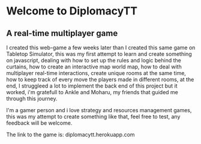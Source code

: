 <h1> Welcome to DiplomacyTT </h1>
<h2>A real-time multiplayer game </h2>
<p>
I created this web-game a few weeks later than I created this same game on Tabletop Simulator, this was my first attempt to learn and create something on javascript, dealing with how to set up the rules and logic behind the curtains, how to create an interactive map world map, how to deal with multiplayer real-time interactions, create unique rooms at the same time, how to keep track of every move the players made in different rooms, at the end, I struggleed a lot to implement the back end of this project but it worked, i'm gratefull to Ankle and Moharu, my friends that guided me through this journey.
</p>
<p>
I'm a gamer person and i love strategy and resources management games, this was my attempt to create something like that, feel free to test, any feedback will be welcome.
</p>
The link to the game is: diplomacytt.herokuapp.com
